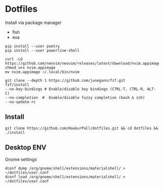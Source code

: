 # Dotfiles
Install via package manager
- fish
- exa

```
pip install --user poetry
pip install --user powerline-shell
```

```
curl -LO https://github.com/neovim/neovim/releases/latest/download/nvim.appimage
chmod u+x nvim.appimage
mv nvim.appimage ~/.local/bin/nvim
```

```
git clone --depth 1 https://github.com/junegunn/fzf.git
fzf/install 
--no-key-bindings # Enable/disable key bindings (CTRL-T, CTRL-R, ALT-C)
--no-completion  #  Enable/disable fuzzy completion (bash & zsh)
--no-update-rc
```

## Install
```
git clone https://github.com/HaukurPall/dotfiles.git && cd dotfiles && ./install
```

## Desktop ENV
Gnome settings
```
dconf dump /org/gnome/shell/extensions/materialshell/ > ~/dotfiles/user.conf
dconf load /org/gnome/shell/extensions/materialshell/ < ~/dotfiles/user.conf
```
